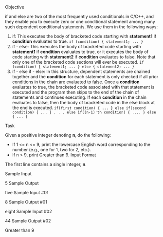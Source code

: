 Objective

if and else are two of the most frequently used conditionals in C/C++, and they enable you to execute zero or one conditional statement among many such dependent conditional statements. We use them in the following ways:

1. if: This executes the body of bracketed code starting with __statement1__ if __condition__ evaluates to true.
``
if (condition) {
    statement1;
    ...
}
``
2. if - else: This executes the body of bracketed code starting with __statement1__ if __condition__ evaluates to true, or it executes the body of code starting with __statement2__ if __condition__ evaluates to false. Note that only one of the bracketed code sections will ever be executed.
``
if (condition) {
    statement1;
    ...
}
else {
    statement2;
    ...
}
``
3. if - else if - else: In this structure, dependent statements are chained together and the __condition__ for each statement is only checked if all prior conditions in the chain are evaluated to false. Once a __condition__ evaluates to true, the bracketed code associated with that statement is executed and the program then skips to the end of the chain of statements and continues executing. If each __condition__ in the chain evaluates to false, then the body of bracketed code in the else block at the end is executed.
``
if(first condition) {
    ...
}
else if(second condition) {
    ...
}
.
.
.
else if((n-1)'th condition) {
    ....
}
else {
    ...
}
``

Task

Given a positive integer denoting __n__, do the following:

- If 1 <= n <= 9, print the lowercase English word corresponding to the number (e.g., one for 1, two for 2, etc.).
- If n > 9, print Greater than 9.
Input Format

The first line contains a single integer, __n__.

Sample Input

5
Sample Output

five
Sample Input #01

8
Sample Output #01

eight
Sample Input #02

44
Sample Output #02

Greater than 9
